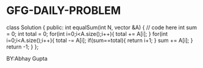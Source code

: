 # GFG-DAILY-PROBLEM



class Solution {
  public:
    int equalSum(int N, vector<int> &A) {
        // code here
        int sum = 0;
        int total = 0;
        for(int i=0;i<A.size();i++){
            total += A[i];
        }
        for(int i=0;i<A.size();i++){
            total -= A[i];
            if(sum==total){
                return i+1;
            }
            sum += A[i];
        }
        return -1;
    }
};



BY:Abhay Gupta
